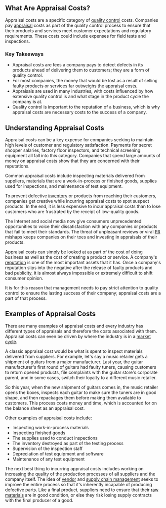 ## What Are Appraisal Costs?

Appraisal costs are a specific category of [quality control](https://www.investopedia.com/terms/q/quality-control.asp) costs. Companies pay [appraisal](https://www.investopedia.com/terms/a/appraisal.asp) costs as part of the quality control process to ensure that their products and services meet customer expectations and regulatory requirements. These costs could include expenses for field tests and inspections.

### Key Takeaways

-   Appraisal costs are fees a company pays to detect defects in its products ahead of delivering them to customers; they are a form of quality control.
-   For most companies, the money that would be lost as a result of selling faulty products or services far outweighs the appraisal costs.
-   Appraisals are used in many industries, with costs influenced by how extensive quality control is and what stage in the product cycle the company is at.
-   Quality control is important to the reputation of a business, which is why appraisal costs are necessary costs to the success of a company.

## Understanding Appraisal Costs

Appraisal costs can be a key expense for companies seeking to maintain high levels of customer and regulatory satisfaction. Payments for secret shopper salaries, factory floor inspectors, and technical screening equipment all fall into this category. Companies that spend large amounts of money on appraisal costs show that they are concerned with their reputations.

Common appraisal costs include inspecting materials delivered from suppliers, materials that are a work-in-process or finished goods, supplies used for inspections, and maintenance of test equipment.

To prevent defective [inventory](https://www.investopedia.com/terms/i/inventory.asp) or products from reaching their customers, companies get creative while incurring appraisal costs to spot suspect products. In the end, it is less expensive to incur appraisal costs than to lose customers who are frustrated by the receipt of low-quality goods.

The Internet and social media now give consumers unprecedented opportunities to voice their dissatisfaction with any companies or products that fail to meet their standards. The threat of unpleasant reviews or viral [PR](https://www.investopedia.com/terms/p/public-relations-pr.asp) mishaps keeps companies on their toes and investing in appraisals of their products.

Appraisal costs can simply be looked at as part of the cost of doing business as well as the cost of creating a product or service. A company's [reputation](https://www.investopedia.com/terms/r/reputational-risk.asp) is one of the most important assets that it has. Once a company's reputation slips into the negative after the release of faulty products and bad publicity, it is almost always impossible or extremely difficult to shift consumer opinion.

It is for this reason that management needs to pay strict attention to quality control to ensure the lasting success of their company; appraisal costs are a part of that process.

## Examples of Appraisal Costs

There are many examples of appraisal costs and every industry has different types of appraisals and therefore the costs associated with them. Appraisal costs can even be driven by where the industry is in a [market cycle](https://www.investopedia.com/terms/m/market_cycles.asp).

A classic appraisal cost would be what is spent to inspect materials delivered from suppliers. For example, let's say a music retailer gets a shipment of guitars from a major manufacturer. Last year, the guitar manufacturer's first round of guitars had faulty tuners, causing customers to return opened products, file complaints with the guitar store's corporate parent, and in some cases, switch their loyalty to a different music retailer.

So this year, when the new shipment of guitars comes in, the music retailer opens the boxes, inspects each guitar to make sure the tuners are in good shape, and then repackages them before making them available to customers. This process costs money and time, which is accounted for on the balance sheet as an appraisal cost.

Other examples of appraisal costs include:

-   Inspecting work-in-process materials
-   Inspecting finished goods
-   The supplies used to conduct inspections
-   The inventory destroyed as part of the testing process
-   Supervision of the inspection staff
-   Depreciation of test equipment and software
-   Maintenance of any test equipment

The next best thing to incurring appraisal costs includes working on increasing the quality of the production processes of all suppliers and the company itself. The idea of [vendor](https://www.investopedia.com/terms/v/vendor.asp) and [supply chain management](https://www.investopedia.com/terms/s/scm.asp) seeks to improve the entire process so that it's inherently incapable of producing defective parts. Like a final product, suppliers need to ensure that their [raw materials](https://www.investopedia.com/terms/r/rawmaterials.asp) are in good condition, or else they risk losing supply contracts with the final producer of a good.